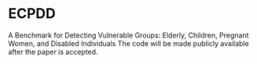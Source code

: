 # ECPDD
A Benchmark for Detecting Vulnerable Groups: Elderly, Children, Pregnant Women, and Disabled Individuals
The code will be made publicly available after the paper is accepted.
